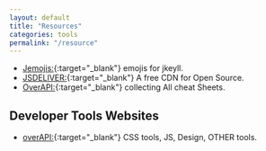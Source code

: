 ```yaml
---
layout: default
title: "Resources"
categories: tools
permalink: "/resource"
---
```


- [Jemojis:](https://davemateer.com/2019/05/27/Jemoji){:target="_blank"} emojis for jkeyll.
- [JSDELIVER:](https://www.jsdelivr.com/){:target="_blank"} A free CDN for Open Source.
- [OverAPI:](htpps://overapi.com){:target="_blank"} collecting All cheat Sheets.

## Developer Tools Websites

- [overAPI:](https://overapi.com/developer-tools){:target="_blank"} CSS tools, JS, Design, OTHER tools.

